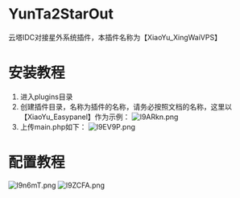 # YunTa2StarOut
云塔IDC对接星外系统插件，本插件名称为【XiaoYu_XingWaiVPS】
# 安装教程
 1. 进入plugins目录
 2. 创建插件目录，名称为插件的名称，请务必按照文档的名称，这里以【XiaoYu_Easypanel】作为示例：
 ![l9ARkn.png](https://s2.ax1x.com/2019/12/23/l9ARkn.png)
 3. 上传main.php如下：
 ![l9EV9P.png](https://s2.ax1x.com/2019/12/23/l9EV9P.png)
# 配置教程
 ![l9n6mT.png](https://s2.ax1x.com/2019/12/23/l9n6mT.png)
 ![l9ZCFA.png](https://s2.ax1x.com/2019/12/23/l9ZCFA.png)